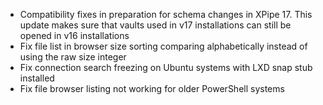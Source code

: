 - Compatibility fixes in preparation for schema changes in XPipe 17. This update makes sure that vaults used in v17 installations can still be opened in v16 installations
- Fix file list in browser size sorting comparing alphabetically instead of using the raw size integer
- Fix connection search freezing on Ubuntu systems with LXD snap stub installed
- Fix file browser listing not working for older PowerShell systems

